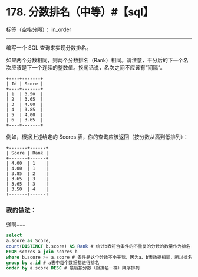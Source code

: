﻿# 178. 分数排名（中等）#【sql】

标签（空格分隔）： in_order

---
编写一个 SQL 查询来实现分数排名。

如果两个分数相同，则两个分数排名（Rank）相同。请注意，平分后的下一个名次应该是下一个连续的整数值。换句话说，名次之间不应该有“间隔”。

    +----+-------+
    | Id | Score |
    +----+-------+
    | 1  | 3.50  |
    | 2  | 3.65  |
    | 3  | 4.00  |
    | 4  | 3.85  |
    | 5  | 4.00  |
    | 6  | 3.65  |
    +----+-------+

例如，根据上述给定的 Scores 表，你的查询应该返回（按分数从高到低排列）：

    +-------+------+
    | Score | Rank |
    +-------+------+
    | 4.00  | 1    |
    | 4.00  | 1    |
    | 3.85  | 2    |
    | 3.65  | 3    |
    | 3.65  | 3    |
    | 3.50  | 4    |
    +-------+------+
### 我的做法：  
强啊……
```sql
select
a.score as Score,
count(DISTINCT b.score) AS Rank # 统计b表符合条件的不重复的分数的数量作为排名
FROM scores a join scores b
where b.score >= a.score # 条件是这个分数不小于我，因为a、b表数据相同，所以排名值最小是1
group by a.id # a表中每个数据都进行排名
order by a.score DESC # 最后按分数（跟排名一样）降序排列
```